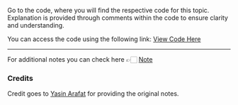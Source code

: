 Go to the code, where you will find the respective code for this topic. Explanation is provided through comments within the code to ensure clarity and understanding.

You can access the code using the following link:
[View Code Here]()

---
For additional notes you can check here 👉🏻 [Note](https://drive.google.com/file/d/1tJIHlNY122hLWsPzoRCS83xvuyJIscIP/view)

### Credits

Credit goes to [Yasin Arafat](https://github.com/yasin-arafat-05) for providing the original notes.
